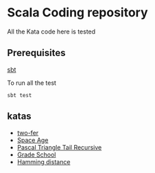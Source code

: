 # Scala Coding repository 

All the Kata code here is tested

## Prerequisites
[sbt](https://www.scala-sbt.org/)

To run all the test
```
sbt test
```

## katas

- [two-fer](https://github.com/exercism/problem-specifications/issues/757)
- [Space Age](https://exercism.io/my/solutions/a157a080ced149558e3e8006f2917aea)
- [Pascal Triangle Tail Recursive](https://en.wikipedia.org/wiki/Pascal%27s_triangle)
- [Grade School](https://exercism.io/tracks/scala/exercises/grade-school/solutions/30c4cd8e0dd4466ba1c70182a2d5199c)
- [Hamming distance](http://rosalind.info/problems/hamm/)
  